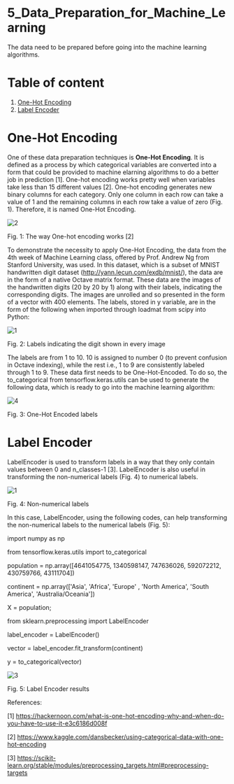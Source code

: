 # 5_Data_Preparation_for_Machine_Learning

The data need to be prepared before going into the machine learning algorithms. 

# Table of content

1. [One-Hot Encoding](#1)
2. [Label Encoder](#2)


<a name="1"></a>
# One-Hot Encoding
One of these data preparation techniques is **One-Hot Encoding**. It is defined as a process by which categorical variables are converted into a form that could be provided to machine elarning algorithms to do a better job in prediction [1]. One-hot encoding works pretty well when variables take less than 15 different values [2]. One-hot encoding generates new binary columns for each category. Only one column in each row can take a value of 1 and the remaining columns in each row take a value of zero (Fig. 1). Therefore, it is named One-Hot Encoding.

![2](https://user-images.githubusercontent.com/54812742/138953327-2c20d4b8-90a4-4b08-a70a-fd47dfc83047.PNG)

Fig. 1: The way One-hot encoding works [2] 

To demonstrate the necessity to apply One-Hot Encoding, the data from the 4th week of Machine Learning class, offered by Prof. Andrew Ng from Stanford University, was used. In this dataset, which is a subset of MNIST handwritten digit dataset (http://yann.lecun.com/exdb/mnist/), the data are in the form of a native Octave matrix format. These data are the images of the handwritten digits (20 by 20 by 1) along with their labels, indicating the corresponding digits. The images are unrolled and so presented in the form of a vector with 400 elements. The labels, stored in y variable, are in the form of the following when imported through loadmat from scipy into Python:

![1](https://user-images.githubusercontent.com/54812742/138951805-0478932d-ee4d-41bb-9864-ee6035bda8fc.PNG)

Fig. 2: Labels indicating the digit shown in every image 

The labels are from 1 to 10. 10 is assigned to number 0 (to prevent confusion in Octave indexing), while the rest i.e., 1 to 9 are consistently labeled through 1 to 9. These data first needs to be One-Hot-Encoded. To do so, the to_categorical from tensorflow.keras.utils can be used to generate the following data, which is ready to go into the machine learning algorithm:

![4](https://user-images.githubusercontent.com/54812742/138960789-889119b7-0e24-4c9c-b99a-f588fc94ddef.PNG)

Fig. 3: One-Hot Encoded labels

<a name="2"></a>
# Label Encoder
LabelEncoder is used to transform labels in a way that they only contain values between 0 and  n_classes-1 [3]. LabelEncoder is also useful in transforming the non-numerical labels (Fig. 4) to numerical labels. 

![1](https://user-images.githubusercontent.com/54812742/138964606-d341b166-7528-47a6-a45f-9dee17b9c19e.PNG)

Fig. 4: Non-numerical labels 

In this case, LabelEncoder, using the following codes, can help transforming the non-numerical labels to the numerical labels (Fig. 5):

import numpy as np

from tensorflow.keras.utils import to_categorical

population = np.array([4641054775,  1340598147, 747636026, 
                       592072212, 430759766, 43111704])

continent = np.array(['Asia', 'Africa', 'Europe' , 'North America', 
                      'South America', 'Australia/Oceania'])
                      
X = population;

from sklearn.preprocessing import LabelEncoder  

label_encoder = LabelEncoder() 

vector = label_encoder.fit_transform(continent) 

y = to_categorical(vector)

![3](https://user-images.githubusercontent.com/54812742/138965036-ee28fbd9-d5ce-4269-85ba-016dee7b768e.PNG)

Fig. 5: Label Encoder results 



References:

[1] https://hackernoon.com/what-is-one-hot-encoding-why-and-when-do-you-have-to-use-it-e3c6186d008f

[2] https://www.kaggle.com/dansbecker/using-categorical-data-with-one-hot-encoding

[3] https://scikit-learn.org/stable/modules/preprocessing_targets.html#preprocessing-targets
